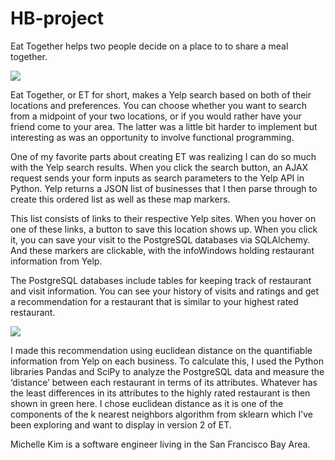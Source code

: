 # HB-project
Eat Together helps two people decide on a place to to share a meal together.

<img src="http://gifimgs.com/res/1116/583de71331479307869642.gif">

Eat Together, or ET for short, makes a Yelp search based on both of their locations and preferences.  You can choose whether you want to search from a midpoint of your two locations, or if you would rather have your friend come to your area.  The latter was a little bit harder to implement but interesting as was an opportunity to involve functional programming.

One of my favorite parts about creating ET was realizing I can do so much with the Yelp search results.  When you click the search button, an AJAX request sends your form inputs as search parameters to the Yelp API in Python. Yelp returns a JSON list of businesses that I then parse through to create this ordered list as well as these map markers.

This list consists of links to their respective Yelp sites.  When you hover on one of these links, a button to save this location shows up.  When you click it, you can save your visit to the PostgreSQL databases via SQLAlchemy.  And these markers are clickable, with the infoWindows holding restaurant information from Yelp.

The PostgreSQL databases include tables for keeping track of restaurant and visit information.  You can see your history of visits and ratings and get a recommendation for a restaurant that is similar to your highest rated restaurant.

<img src="http://gifimgs.com/img/1116/583de7f2229bb157081314-gif/">

I made this recommendation using euclidean distance on the quantifiable information from Yelp on each business.  To calculate this, I used the Python libraries Pandas and SciPy to analyze the PostgreSQL data and measure the ‘distance’ between each restaurant in terms of its attributes.  Whatever has the least differences in its attributes to the highly rated restaurant is then shown in green here.  I chose euclidean distance as it is one of the components of the k nearest neighbors algorithm from sklearn which I’ve been exploring and want to display in version 2 of ET.

Michelle Kim is a software engineer living in the San Francisco Bay Area.
